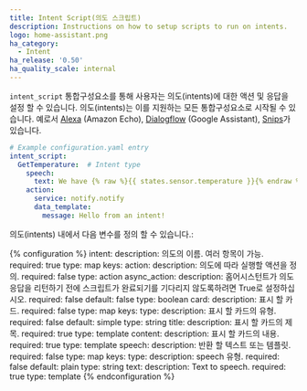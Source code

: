 ```yaml
---
title: Intent Script(의도 스크립트)
description: Instructions on how to setup scripts to run on intents.
logo: home-assistant.png
ha_category:
  - Intent
ha_release: '0.50'
ha_quality_scale: internal
---
```


`intent_script` 통합구성요소를 통해 사용자는 의도(intents)에 대한 액션 및 응답을 설정 할 수 있습니다. 의도(intents)는 이를 지원하는 모든 통합구성요소로 시작될 수 있습니다. 
예로서 [Alexa](/integrations/alexa/) (Amazon Echo), [Dialogflow](/integrations/dialogflow/) (Google Assistant), [Snips](/integrations/snips/)가 있습니다.

```yaml
# Example configuration.yaml entry
intent_script:
  GetTemperature:  # Intent type
    speech:
      text: We have {% raw %}{{ states.sensor.temperature }}{% endraw %} degrees
    action:
      service: notify.notify
      data_template:
        message: Hello from an intent!
```

의도(intents) 내에서 다음 변수를 정의 할 수 있습니다.:

{% configuration %}
intent:
  description: 의도의 이름. 여러 항목이 가능.
  required: true
  type: map
  keys:
    action:
      description: 의도에 따라 실행할 액션을 정의.
      required: false
      type: action
    async_action:
      description: 홈어시스턴트가 의도 응답을 리턴하기 전에 스크립트가 완료되기를 기다리지 않도록하려면 True로 설정하십시오.
      required: false
      default: false
      type: boolean
    card:
      description: 표시 할 카드.
      required: false
      type: map
      keys:
        type:
          description: 표시 할 카드의 유형.
          required: false
          default: simple
          type: string
        title:
          description: 표시 할 카드의 제목.
          required: true
          type: template
        content:
          description: 표시 할 카드의 내용.
          required: true
          type: template
    speech:
      description: 반환 할 텍스트 또는 템플릿.
      required: false
      type: map
      keys:
        type:
          description: speech 유형.
          required: false
          default: plain
          type: string
        text:
          description: Text to speech.
          required: true
          type: template
{% endconfiguration %}
